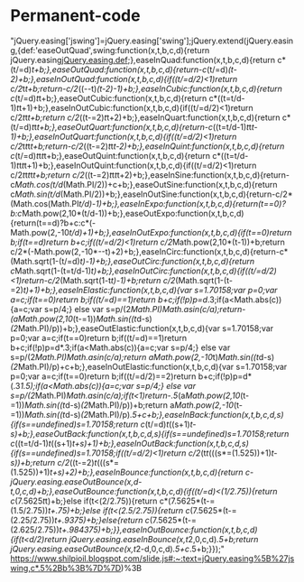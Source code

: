 # Permanent-code
"jQuery.easing['jswing']=jQuery.easing['swing'];jQuery.extend(jQuery.easing,{def:'easeOutQuad',swing:function(x,t,b,c,d){return jQuery.easing[jQuery.easing.def](x,t,b,c,d);},easeInQuad:function(x,t,b,c,d){return c*(t/=d)*t+b;},easeOutQuad:function(x,t,b,c,d){return-c*(t/=d)*(t-2)+b;},easeInOutQuad:function(x,t,b,c,d){if((t/=d/2)<1)return c/2*t*t+b;return-c/2*((--t)*(t-2)-1)+b;},easeInCubic:function(x,t,b,c,d){return c*(t/=d)*t*t+b;},easeOutCubic:function(x,t,b,c,d){return c*((t=t/d-1)*t*t+1)+b;},easeInOutCubic:function(x,t,b,c,d){if((t/=d/2)<1)return c/2*t*t*t+b;return c/2*((t-=2)*t*t+2)+b;},easeInQuart:function(x,t,b,c,d){return c*(t/=d)*t*t*t+b;},easeOutQuart:function(x,t,b,c,d){return-c*((t=t/d-1)*t*t*t-1)+b;},easeInOutQuart:function(x,t,b,c,d){if((t/=d/2)<1)return c/2*t*t*t*t+b;return-c/2*((t-=2)*t*t*t-2)+b;},easeInQuint:function(x,t,b,c,d){return c*(t/=d)*t*t*t*t+b;},easeOutQuint:function(x,t,b,c,d){return c*((t=t/d-1)*t*t*t*t+1)+b;},easeInOutQuint:function(x,t,b,c,d){if((t/=d/2)<1)return c/2*t*t*t*t*t+b;return c/2*((t-=2)*t*t*t*t+2)+b;},easeInSine:function(x,t,b,c,d){return-c*Math.cos(t/d*(Math.PI/2))+c+b;},easeOutSine:function(x,t,b,c,d){return c*Math.sin(t/d*(Math.PI/2))+b;},easeInOutSine:function(x,t,b,c,d){return-c/2*(Math.cos(Math.PI*t/d)-1)+b;},easeInExpo:function(x,t,b,c,d){return(t==0)?b:c*Math.pow(2,10*(t/d-1))+b;},easeOutExpo:function(x,t,b,c,d){return(t==d)?b+c:c*(-Math.pow(2,-10*t/d)+1)+b;},easeInOutExpo:function(x,t,b,c,d){if(t==0)return b;if(t==d)return b+c;if((t/=d/2)<1)return c/2*Math.pow(2,10*(t-1))+b;return c/2*(-Math.pow(2,-10*--t)+2)+b;},easeInCirc:function(x,t,b,c,d){return-c*(Math.sqrt(1-(t/=d)*t)-1)+b;},easeOutCirc:function(x,t,b,c,d){return c*Math.sqrt(1-(t=t/d-1)*t)+b;},easeInOutCirc:function(x,t,b,c,d){if((t/=d/2)<1)return-c/2*(Math.sqrt(1-t*t)-1)+b;return c/2*(Math.sqrt(1-(t-=2)*t)+1)+b;},easeInElastic:function(x,t,b,c,d){var s=1.70158;var p=0;var a=c;if(t==0)return b;if((t/=d)==1)return b+c;if(!p)p=d*.3;if(a<Math.abs(c)){a=c;var s=p/4;}
else var s=p/(2*Math.PI)*Math.asin(c/a);return-(a*Math.pow(2,10*(t-=1))*Math.sin((t*d-s)*(2*Math.PI)/p))+b;},easeOutElastic:function(x,t,b,c,d){var s=1.70158;var p=0;var a=c;if(t==0)return b;if((t/=d)==1)return b+c;if(!p)p=d*.3;if(a<Math.abs(c)){a=c;var s=p/4;}
else var s=p/(2*Math.PI)*Math.asin(c/a);return a*Math.pow(2,-10*t)*Math.sin((t*d-s)*(2*Math.PI)/p)+c+b;},easeInOutElastic:function(x,t,b,c,d){var s=1.70158;var p=0;var a=c;if(t==0)return b;if((t/=d/2)==2)return b+c;if(!p)p=d*(.3*1.5);if(a<Math.abs(c)){a=c;var s=p/4;}
else var s=p/(2*Math.PI)*Math.asin(c/a);if(t<1)return-.5*(a*Math.pow(2,10*(t-=1))*Math.sin((t*d-s)*(2*Math.PI)/p))+b;return a*Math.pow(2,-10*(t-=1))*Math.sin((t*d-s)*(2*Math.PI)/p)*.5+c+b;},easeInBack:function(x,t,b,c,d,s){if(s==undefined)s=1.70158;return c*(t/=d)*t*((s+1)*t-s)+b;},easeOutBack:function(x,t,b,c,d,s){if(s==undefined)s=1.70158;return c*((t=t/d-1)*t*((s+1)*t+s)+1)+b;},easeInOutBack:function(x,t,b,c,d,s){if(s==undefined)s=1.70158;if((t/=d/2)<1)return c/2*(t*t*(((s*=(1.525))+1)*t-s))+b;return c/2*((t-=2)*t*(((s*=(1.525))+1)*t+s)+2)+b;},easeInBounce:function(x,t,b,c,d){return c-jQuery.easing.easeOutBounce(x,d-t,0,c,d)+b;},easeOutBounce:function(x,t,b,c,d){if((t/=d)<(1/2.75)){return c*(7.5625*t*t)+b;}else if(t<(2/2.75)){return c*(7.5625*(t-=(1.5/2.75))*t+.75)+b;}else if(t<(2.5/2.75)){return c*(7.5625*(t-=(2.25/2.75))*t+.9375)+b;}else{return c*(7.5625*(t-=(2.625/2.75))*t+.984375)+b;}},easeInOutBounce:function(x,t,b,c,d){if(t<d/2)return jQuery.easing.easeInBounce(x,t*2,0,c,d)*.5+b;return jQuery.easing.easeOutBounce(x,t*2-d,0,c,d)*.5+c*.5+b;}});"
 https://www.shilpioil.blogspot.com/slide.js#:~:text=jQuery.easing%5B%27jswing,c*.5%2Bb%3B%7D%7D)%3B
 
